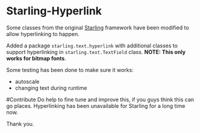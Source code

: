 # Starling-Hyperlink
Some classes from the original <a href="http://gamua.com/starling/">Starling</a> framework have been modified to allow hyperlinking to happen.

Added a package ```starling.text.hyperlink``` with additional classes to support hyperlinking in ```starling.text.TextField``` class. __NOTE: This only works for bitmap fonts__.

Some testing has been done to make sure it works:
- autoscale
- changing text during runtime

#Contribute
Do help to fine tune and improve this, if you guys think this can go places. Hyperlinking has been unavailable for Starling for a long time now.

Thank you.
